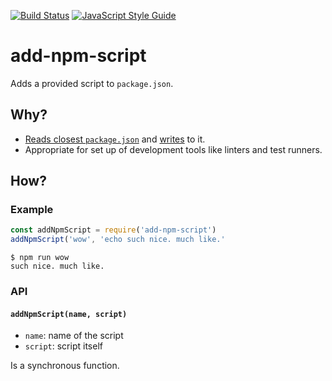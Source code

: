 [![Build Status](https://travis-ci.org/mightyiam/add-npm-script.svg?branch=master)](https://travis-ci.org/mightyiam/add-npm-script)
[![JavaScript Style Guide](https://cdn.rawgit.com/feross/standard/master/badge.svg)](https://github.com/feross/standard)

# add-npm-script

Adds a provided script to `package.json`.

## Why?

- [Reads closest `package.json`](https://www.npmjs.com/package/read-pkg-up)
  and [writes](https://www.npmjs.com/package/write-pkg) to it.
- Appropriate for set up of development tools
  like linters and test runners.

## How?

### Example

```js
const addNpmScript = require('add-npm-script')
addNpmScript('wow', 'echo such nice. much like.'
```

```console
$ npm run wow
such nice. much like.
```

### API

#### `addNpmScript(name, script)`

- `name`:
  name of the script
- `script`:
  script itself

Is a synchronous function.
